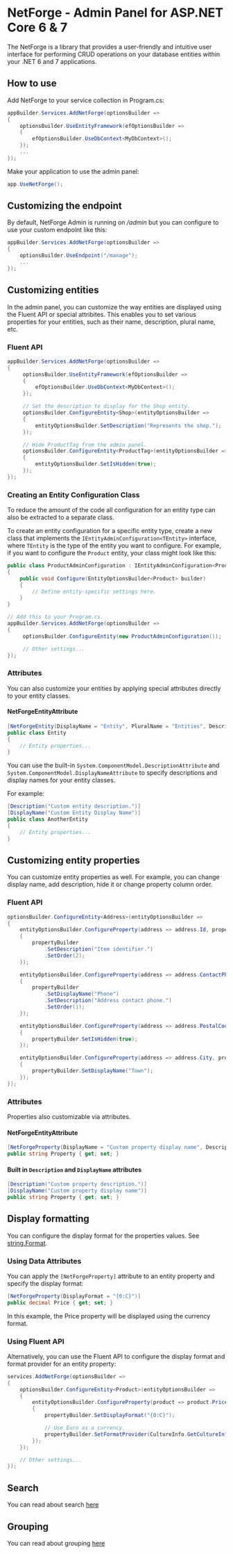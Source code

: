 # NetForge - Admin Panel for ASP.NET Core 6 & 7

The NetForge is a library that provides a user-friendly and intuitive user interface for performing CRUD operations on your database entities within your .NET 6 and 7 applications.

## How to use

Add NetForge to your service collection in Program.cs:

```csharp
appBuilder.Services.AddNetForge(optionsBuilder =>
{
    optionsBuilder.UseEntityFramework(efOptionsBuilder =>
    {
        efOptionsBuilder.UseDbContext<MyDbContext>();
    });
    ...
});
```

Make your application to use the admin panel:

```csharp
app.UseNetForge();
```

## Customizing the endpoint

By default, NetForge Admin is running on */admin* but you can configure to use your custom endpoint like this:

```csharp
appBuilder.Services.AddNetForge(optionsBuilder =>
{
    optionsBuilder.UseEndpoint("/manage");
    ...
});
```

## Customizing entities

In the admin panel, you can customize the way entities are displayed using the Fluent API or special attribites. This enables you to set various properties for your entities, such as their name, description, plural name, etc.

### Fluent API

```csharp
appBuilder.Services.AddNetForge(optionsBuilder =>
{
     optionsBuilder.UseEntityFramework(efOptionsBuilder =>
     {
         efOptionsBuilder.UseDbContext<MyDbContext>();
     });

     // Set the description to display for the Shop entity.
     optionsBuilder.ConfigureEntity<Shop>(entityOptionsBuilder =>
     {
         entityOptionsBuilder.SetDescription("Represents the shop.");
     });

     // Hide ProductTag from the admin panel.
     optionsBuilder.ConfigureEntity<ProductTag>(entityOptionsBuilder =>
     {
         entityOptionsBuilder.SetIsHidden(true);
     });
});
```

### Creating an Entity Configuration Class

To reduce the amount of the code all configuration for an entity type can also be extracted to a separate class.

To create an entity configuration for a specific entity type, create a new class that implements the `IEntityAdminConfiguration<TEntity>` interface, where `TEntity` is the type of the entity you want to configure. For example, if you want to configure the `Product` entity, your class might look like this:

```csharp
public class ProductAdminConfiguration : IEntityAdminConfiguration<Product>
{
    public void Configure(EntityOptionsBuilder<Product> builder)
    {
        // Define entity-specific settings here.
    }
}

// Add this to your Program.cs.
appBuilder.Services.AddNetForge(optionsBuilder =>
{
     optionsBuilder.ConfigureEntity(new ProductAdminConfiguration());

     // Other settings...
});
```

### Attributes

You can also customize your entities by applying special attributes directly to your entity classes.

#### NetForgeEntityAttribute

```csharp
[NetForgeEntity(DisplayName = "Entity", PluralName = "Entities", Description = "This is an entity description.")]
public class Entity
{
    // Entity properties...
}
```

You can use the built-in `System.ComponentModel.DescriptionAttribute` and `System.ComponentModel.DisplayNameAttribute` to specify descriptions and display names for your entity classes.

For example:

```csharp
[Description("Custom entity description.")]
[DisplayName("Custom Entity Display Name")]
public class AnotherEntity
{
    // Entity properties...
}
```

## Customizing entity properties

You can customize entity properties as well. For example, you can change display name, add description, hide it or change property column order.

### Fluent API

```csharp
optionsBuilder.ConfigureEntity<Address>(entityOptionsBuilder =>
{
    entityOptionsBuilder.ConfigureProperty(address => address.Id, propertyBuilder =>
    {
        propertyBuilder
            .SetDescription("Item identifier.")
            .SetOrder(2);
    });

    entityOptionsBuilder.ConfigureProperty(address => address.ContactPhone, propertyBuilder =>
    {
        propertyBuilder
            .SetDisplayName("Phone")
            .SetDescription("Address contact phone.")
            .SetOrder(1);
    });

    entityOptionsBuilder.ConfigureProperty(address => address.PostalCode, propertyBuilder =>
    {
        propertyBuilder.SetIsHidden(true);
    });

    entityOptionsBuilder.ConfigureProperty(address => address.City, propertyBuilder =>
    {
        propertyBuilder.SetDisplayName("Town");
    });
});
```

### Attributes

Properties also customizable via attributes.

#### NetForgeEntityAttribute

```csharp
[NetForgeProperty(DisplayName = "Custom property display name", Description = "Custom property description.", Order = 5)]
public string Property { get; set; }
```
#### Built in `Description` and `DisplayName` attributes

```csharp
[Description("Custom property description.")]
[DisplayName("Custom property display name")]
public string Property { get; set; }
```

## Display formatting

You can configure the display format for the properties values. See [string.Format](https://learn.microsoft.com/en-us/dotnet/standard/base-types/composite-formatting#format-string-component).

### Using Data Attributes

You can apply the `[NetForgeProperty]` attribute to an entity property and specify the display format:

```csharp
[NetForgeProperty(DisplayFormat = "{0:C}")]
public decimal Price { get; set; }
```

In this example, the Price property will be displayed using the currency format.

### Using Fluent API

Alternatively, you can use the Fluent API to configure the display format and format provider for an entity property:

```csharp
services.AddNetForge(optionsBuilder =>
{
    optionsBuilder.ConfigureEntity<Product>(entityOptionsBuilder =>
    {
        entityOptionsBuilder.ConfigureProperty(product => product.Price, propertyBuilder =>
        {
            propertyBuilder.SetDisplayFormat("{0:C}");

            // Use Euro as a currency.
            propertyBuilder.SetFormatProvider(CultureInfo.GetCultureInfo("fr-FR"));
        });
    });

    // Other settings...
});
```

## Search

You can read about search [here](docs/SEARCH.md)

## Grouping

You can read about grouping [here](docs/Grouping.md)